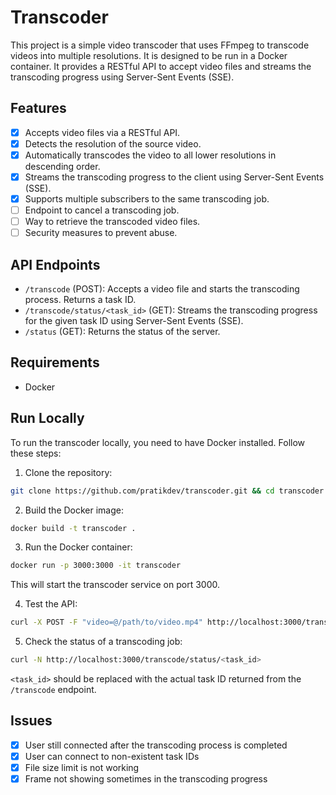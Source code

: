 # Transcoder

This project is a simple video transcoder that uses FFmpeg to transcode videos into multiple resolutions. It is designed to be run in a Docker container.
It provides a RESTful API to accept video files and streams the transcoding progress using Server-Sent Events (SSE).

## Features

- [x] Accepts video files via a RESTful API.
- [x] Detects the resolution of the source video.
- [x] Automatically transcodes the video to all lower resolutions in descending order.
- [x] Streams the transcoding progress to the client using Server-Sent Events (SSE).
- [x] Supports multiple subscribers to the same transcoding job.
- [ ] Endpoint to cancel a transcoding job.
- [ ] Way to retrieve the transcoded video files.
- [ ] Security measures to prevent abuse.

## API Endpoints

- `/transcode` (POST): Accepts a video file and starts the transcoding process. Returns a task ID.
- `/transcode/status/<task_id>` (GET): Streams the transcoding progress for the given task ID using Server-Sent Events (SSE).
- `/status` (GET): Returns the status of the server.

## Requirements

- Docker

## Run Locally

To run the transcoder locally, you need to have Docker installed. Follow these steps:

1. Clone the repository:

```bash
git clone https://github.com/pratikdev/transcoder.git && cd transcoder
```

2. Build the Docker image:

```bash
docker build -t transcoder .
```

3. Run the Docker container:

```bash
docker run -p 3000:3000 -it transcoder
```

This will start the transcoder service on port 3000.

4. Test the API:

```bash
curl -X POST -F "video=@/path/to/video.mp4" http://localhost:3000/transcode
```

5. Check the status of a transcoding job:

```bash
curl -N http://localhost:3000/transcode/status/<task_id>
```

`<task_id>` should be replaced with the actual task ID returned from the `/transcode` endpoint.

## Issues

- [x] User still connected after the transcoding process is completed
- [x] User can connect to non-existent task IDs
- [x] File size limit is not working
- [x] Frame not showing sometimes in the transcoding progress
